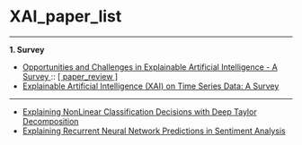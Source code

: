 # XAI_paper_list
---
**1. Survey**
* <a href = "https://arxiv.org/pdf/2006.11371.pdf"> Opportunities and Challenges in Explainable Artificial Intelligence - A Survey </a> :: <a href = "https://melon-buffer-f27.notion.site/Opportunities-and-Challenges-in-Explainable-Artificial-Intelligence-A-Survey-86120e9dce3647fba73019c1f7c9d38b"> [ paper_review ] </a>
* <a href = "https://arxiv.org/pdf/2104.00950.pdf"> Explainable Artificial Intelligence (XAI) on Time Series Data: A Survey </a>

---
* <a href = "https://arxiv.org/pdf/1512.02479.pdf"> Explaining NonLinear Classification Decisions with Deep Taylor Decomposition </a>
* <a href = "https://aclanthology.org/W17-5221.pdf"> Explaining Recurrent Neural Network Predictions in Sentiment Analysis </a>
